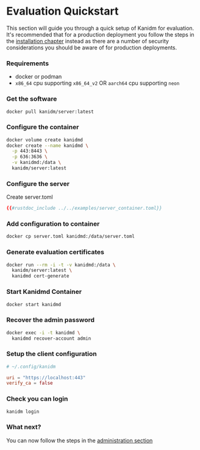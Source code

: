 # Evaluation Quickstart

This section will guide you through a quick setup of Kanidm for evaluation. It's recommended that
for a production deployment you follow the steps in the
[installation chapter](installing_the_server.html) instead as there are a number of security
considerations you should be aware of for production deployments.

### Requirements

- docker or podman
- `x86_64` cpu supporting `x86_64_v2` OR `aarch64` cpu supporting `neon`

### Get the software

```bash
docker pull kanidm/server:latest
```

### Configure the container

```bash
docker volume create kanidmd
docker create --name kanidmd \
  -p 443:8443 \
  -p 636:3636 \
  -v kanidmd:/data \
  kanidm/server:latest
```

### Configure the server

Create server.toml

```toml
{{#rustdoc_include ../../examples/server_container.toml}}
```

### Add configuration to container

```bash
docker cp server.toml kanidmd:/data/server.toml
```

### Generate evaluation certificates

```bash
docker run --rm -i -t -v kanidmd:/data \
  kanidm/server:latest \
  kanidmd cert-generate
```

### Start Kanidmd Container

```bash
docker start kanidmd
```

### Recover the admin password

```bash
docker exec -i -t kanidmd \
  kanidmd recover-account admin
```

### Setup the client configuration

```toml
# ~/.config/kanidm

uri = "https://localhost:443"
verify_ca = false
```

### Check you can login

```bash
kanidm login
```

### What next?

You can now follow the steps in the [administration section](administrivia.md)
